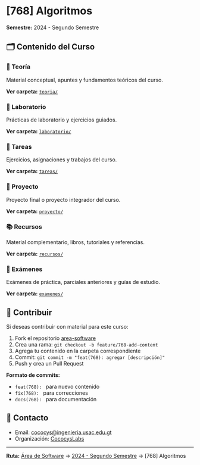 # [768] Algoritmos

**Semestre:** 2024 - Segundo Semestre

## 🗂️ Contenido del Curso

### 📖 Teoría
Material conceptual, apuntes y fundamentos teóricos del curso.

**Ver carpeta:** [`teoria/`](./teoria/)

### 🔬 Laboratorio
Prácticas de laboratorio y ejercicios guiados.

**Ver carpeta:** [`laboratorio/`](./laboratorio/)

### 📝 Tareas
Ejercicios, asignaciones y trabajos del curso.

**Ver carpeta:** [`tareas/`](./tareas/)

### 🎯 Proyecto
Proyecto final o proyecto integrador del curso.

**Ver carpeta:** [`proyecto/`](./proyecto/)

### 📚 Recursos
Material complementario, libros, tutoriales y referencias.

**Ver carpeta:** [`recursos/`](./recursos/)

### 📄 Exámenes
Exámenes de práctica, parciales anteriores y guías de estudio.

**Ver carpeta:** [`examenes/`](./examenes/)

## 🤝 Contribuir

Si deseas contribuir con material para este curso:

1. Fork el repositorio [area-software](https://github.com/CococysLabs/area-software)
2. Crea una rama: `git checkout -b feature/768-add-content`
3. Agrega tu contenido en la carpeta correspondiente
4. Commit: `git commit -m "feat(768): agregar [descripción]"`
5. Push y crea un Pull Request

**Formato de commits:**
- `feat(768): ` para nuevo contenido
- `fix(768): ` para correcciones
- `docs(768): ` para documentación

## 📧 Contacto

- Email: cococys@ingenieria.usac.edu.gt
- Organización: [CococysLabs](https://github.com/CococysLabs)

---

**Ruta:** [Área de Software](../../) → [2024 - Segundo Semestre](../) → [768] Algoritmos
